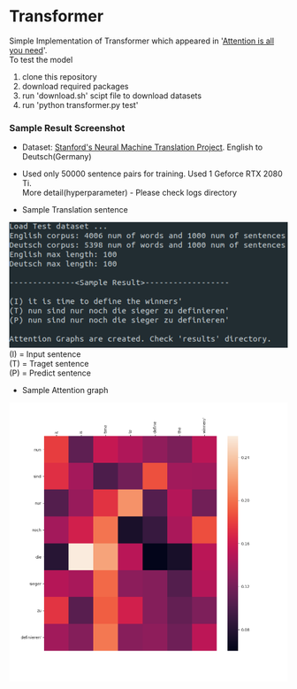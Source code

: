 # Transformer

Simple Implementation of Transformer which appeared in '[Attention is all you need](https://arxiv.org/abs/1706.03762)'.<br>
To test the model
1. clone this repository
2. download required packages
3. run 'download.sh' scipt file to download datasets
4. run 'python transformer.py test'

### Sample Result Screenshot
* Dataset: [Stanford's Neural Machine Translation Project](https://nlp.stanford.edu/projects/nmt/). English to Deutsch(Germany)

* Used only 50000 sentence pairs for training. Used 1 Geforce RTX 2080 Ti. <br> More detail(hyperparameter) - Please check logs directory

* Sample Translation sentence
<img src='sample_result.png'>
(I) = Input sentence <br> 
(T) = Traget sentence <br> 
(P) = Predict sentence <br>

* Sample Attention graph
<img src='results/dec_combo_attn-1.png'>
